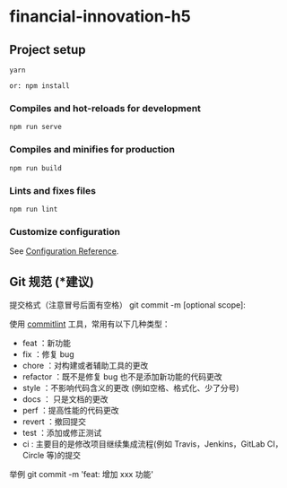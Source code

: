 # financial-innovation-h5

## Project setup

```
yarn

or: npm install
```

### Compiles and hot-reloads for development

```
npm run serve
```

### Compiles and minifies for production

```
npm run build
```

### Lints and fixes files

```
npm run lint
```

### Customize configuration

See [Configuration Reference](https://cli.vuejs.org/config/).

## Git 规范 (\*建议)

提交格式（注意冒号后面有空格）
git commit -m <type>[optional scope]: <description>

使用 [commitlint](https://github.com/conventional-changelog/commitlint) 工具，常用有以下几种类型：

- feat ：新功能
- fix ：修复 bug
- chore ：对构建或者辅助工具的更改
- refactor ：既不是修复 bug 也不是添加新功能的代码更改
- style ：不影响代码含义的更改 (例如空格、格式化、少了分号)
- docs ： 只是文档的更改
- perf ：提高性能的代码更改
- revert ：撤回提交
- test ：添加或修正测试
- ci : 主要目的是修改项目继续集成流程(例如 Travis，Jenkins，GitLab CI，Circle 等)的提交

举例
git commit -m 'feat: 增加 xxx 功能'
